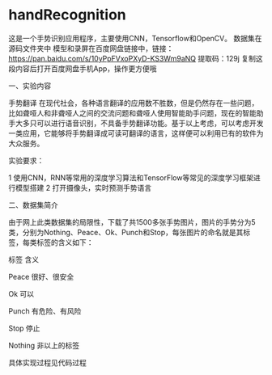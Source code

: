 # handRecognition
这是一个手势识别应用程序，主要使用CNN，Tensorflow和OpenCV。
数据集在源码文件夹中
模型和录屏在百度网盘链接中，链接：https://pan.baidu.com/s/10yPpFVxoPXyD-KS3Wm9aNQ 
提取码：129j 
复制这段内容后打开百度网盘手机App，操作更方便哦

一、实验内容

手势翻译
在现代社会，各种语言翻译的应用数不胜数，但是仍然存在一些问题，比如聋哑人和非聋哑人之间的交流问题和聋哑人使用智能助手问题，现在的智能助手大多只可以进行语音识别，不具备手势翻译功能。基于以上考虑，可以考虑开发一类应用，它能够将手势翻译成可读可翻译的语言，这样便可以利用已有的软件为大众服务。

实验要求：

1 使用CNN，RNN等常用的深度学习算法和TensorFlow等常见的深度学习框架进行模型搭建
2 打开摄像头，实时预测手势语言


二、数据集简介

由于网上此类数据集的局限性，下载了共1500多张手势图片，图片的手势分为5类，分别为Nothing、Peace、Ok、Punch和Stop，每张图片的命名就是其标签，每类标签的含义如下：

标签	含义

Peace	很好、很安全

Ok	可以

Punch	有危险、有风险

Stop	停止

Nothing	非以上的标签


具体实现过程见代码过程
